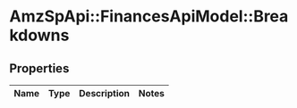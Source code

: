 # AmzSpApi::FinancesApiModel::Breakdowns

## Properties
Name | Type | Description | Notes
------------ | ------------- | ------------- | -------------

